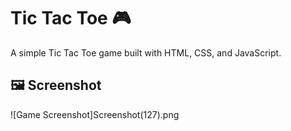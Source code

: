 # Tic Tac Toe 🎮

A simple Tic Tac Toe game built with HTML, CSS, and JavaScript.

## 🖼️ Screenshot
![Game Screenshot]Screenshot(127).png

